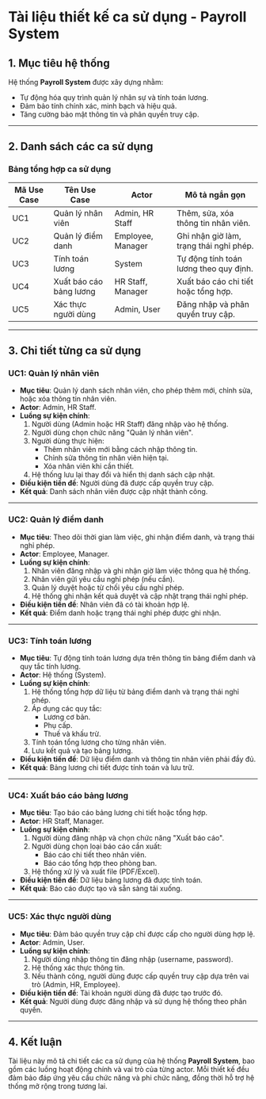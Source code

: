 # Tài liệu thiết kế ca sử dụng - Payroll System

## 1. Mục tiêu hệ thống
Hệ thống **Payroll System** được xây dựng nhằm:
- Tự động hóa quy trình quản lý nhân sự và tính toán lương.
- Đảm bảo tính chính xác, minh bạch và hiệu quả.
- Tăng cường bảo mật thông tin và phân quyền truy cập.

---

## 2. Danh sách các ca sử dụng

### **Bảng tổng hợp ca sử dụng**

| Mã Use Case | Tên Use Case              | Actor               | Mô tả ngắn gọn                              |
|-------------|---------------------------|---------------------|---------------------------------------------|
| UC1         | Quản lý nhân viên         | Admin, HR Staff     | Thêm, sửa, xóa thông tin nhân viên.         |
| UC2         | Quản lý điểm danh         | Employee, Manager   | Ghi nhận giờ làm, trạng thái nghỉ phép.     |
| UC3         | Tính toán lương           | System              | Tự động tính toán lương theo quy định.      |
| UC4         | Xuất báo cáo bảng lương   | HR Staff, Manager   | Xuất báo cáo chi tiết hoặc tổng hợp.        |
| UC5         | Xác thực người dùng       | Admin, User         | Đăng nhập và phân quyền truy cập.           |

---

## 3. Chi tiết từng ca sử dụng

### **UC1: Quản lý nhân viên**
- **Mục tiêu**: 
  Quản lý danh sách nhân viên, cho phép thêm mới, chỉnh sửa, hoặc xóa thông tin nhân viên.
- **Actor**: 
  Admin, HR Staff.
- **Luồng sự kiện chính**:
  1. Người dùng (Admin hoặc HR Staff) đăng nhập vào hệ thống.
  2. Người dùng chọn chức năng "Quản lý nhân viên".
  3. Người dùng thực hiện:
     - Thêm nhân viên mới bằng cách nhập thông tin.
     - Chỉnh sửa thông tin nhân viên hiện tại.
     - Xóa nhân viên khi cần thiết.
  4. Hệ thống lưu lại thay đổi và hiển thị danh sách cập nhật.
- **Điều kiện tiền đề**: 
  Người dùng đã được cấp quyền truy cập.
- **Kết quả**: 
  Danh sách nhân viên được cập nhật thành công.

---

### **UC2: Quản lý điểm danh**
- **Mục tiêu**: 
  Theo dõi thời gian làm việc, ghi nhận điểm danh, và trạng thái nghỉ phép.
- **Actor**: 
  Employee, Manager.
- **Luồng sự kiện chính**:
  1. Nhân viên đăng nhập và ghi nhận giờ làm việc thông qua hệ thống.
  2. Nhân viên gửi yêu cầu nghỉ phép (nếu cần).
  3. Quản lý duyệt hoặc từ chối yêu cầu nghỉ phép.
  4. Hệ thống ghi nhận kết quả duyệt và cập nhật trạng thái nghỉ phép.
- **Điều kiện tiền đề**: 
  Nhân viên đã có tài khoản hợp lệ.
- **Kết quả**: 
  Điểm danh hoặc trạng thái nghỉ phép được ghi nhận.

---

### **UC3: Tính toán lương**
- **Mục tiêu**: 
  Tự động tính toán lương dựa trên thông tin bảng điểm danh và quy tắc tính lương.
- **Actor**: 
  Hệ thống (System).
- **Luồng sự kiện chính**:
  1. Hệ thống tổng hợp dữ liệu từ bảng điểm danh và trạng thái nghỉ phép.
  2. Áp dụng các quy tắc:
     - Lương cơ bản.
     - Phụ cấp.
     - Thuế và khấu trừ.
  3. Tính toán tổng lương cho từng nhân viên.
  4. Lưu kết quả và tạo bảng lương.
- **Điều kiện tiền đề**: 
  Dữ liệu điểm danh và thông tin nhân viên phải đầy đủ.
- **Kết quả**: 
  Bảng lương chi tiết được tính toán và lưu trữ.

---

### **UC4: Xuất báo cáo bảng lương**
- **Mục tiêu**: 
  Tạo báo cáo bảng lương chi tiết hoặc tổng hợp.
- **Actor**: 
  HR Staff, Manager.
- **Luồng sự kiện chính**:
  1. Người dùng đăng nhập và chọn chức năng "Xuất báo cáo".
  2. Người dùng chọn loại báo cáo cần xuất:
     - Báo cáo chi tiết theo nhân viên.
     - Báo cáo tổng hợp theo phòng ban.
  3. Hệ thống xử lý và xuất file (PDF/Excel).
- **Điều kiện tiền đề**: 
  Dữ liệu bảng lương đã được tính toán.
- **Kết quả**: 
  Báo cáo được tạo và sẵn sàng tải xuống.

---

### **UC5: Xác thực người dùng**
- **Mục tiêu**: 
  Đảm bảo quyền truy cập chỉ được cấp cho người dùng hợp lệ.
- **Actor**: 
  Admin, User.
- **Luồng sự kiện chính**:
  1. Người dùng nhập thông tin đăng nhập (username, password).
  2. Hệ thống xác thực thông tin.
  3. Nếu thành công, người dùng được cấp quyền truy cập dựa trên vai trò (Admin, HR, Employee).
- **Điều kiện tiền đề**: 
  Tài khoản người dùng đã được tạo trước đó.
- **Kết quả**: 
  Người dùng được đăng nhập và sử dụng hệ thống theo phân quyền.

---

## 4. Kết luận
Tài liệu này mô tả chi tiết các ca sử dụng của hệ thống **Payroll System**, bao gồm các luồng hoạt động chính và vai trò của từng actor. Mỗi thiết kế đều đảm bảo đáp ứng yêu cầu chức năng và phi chức năng, đồng thời hỗ trợ hệ thống mở rộng trong tương lai.
